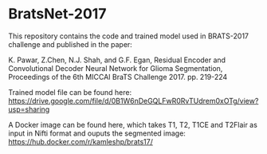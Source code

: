 # BratsNet-2017
This repository contains the code and trained model used in BRATS-2017 challenge and published in the paper:

K. Pawar, Z.Chen, N.J. Shah, and G.F. Egan, Residual Encoder and Convolutional Decoder Neural Network for Glioma Segmentation, Proceedings of the 6th MICCAI BraTS Challenge 2017. pp. 219-224

Trained model file can be found here:
https://drive.google.com/file/d/0B1W6nDeGQLFwR0RvTUdrem0xOTg/view?usp=sharing

A Docker image can be found here, which takes T1, T2, T1CE and T2Flair as input in Nifti format and ouputs the segmented image:
https://hub.docker.com/r/kamleshp/brats17/
